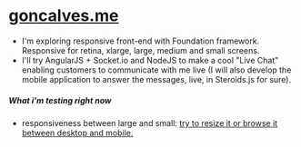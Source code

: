 <h1><a href="http://goncalves.me/">goncalves.me</a></h1>

<ul>
	<li>I'm exploring responsive front-end with Foundation framework. Responsive for retina, xlarge, large, medium and small screens. </li>
	<li>I'll try AngularJS + Socket.io and NodeJS to make a cool "Live Chat" enabling customers to communicate with me live (I will also develop the mobile application to answer the messages, live, in Steroids.js for sure).</li>
</ul>

<h5>What i'm testing right now</h5>
<ul>
<li>responsiveness between large and small:  <a href="http://goncalves.me/test2.html">try to resize it or browse it between desktop and mobile.</a></li>
</ul>